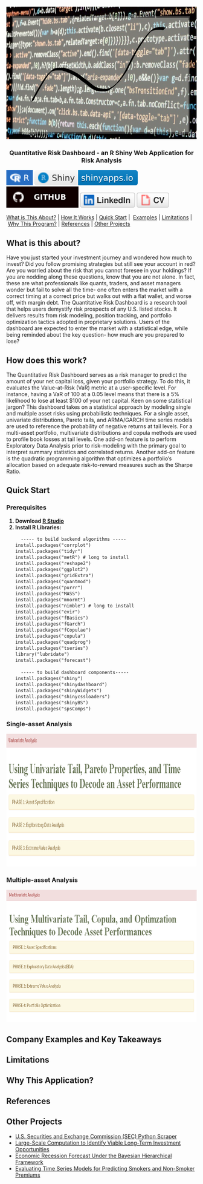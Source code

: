 <p align="center">
  <a href="" rel="noopener"></a>
  <img src="images/banner2.png" alt='home' width='750' height='350' >
</p>
  
<h3  align='center'> Quantitative Risk Dashboard - an R Shiny Web Application for Risk Analysis</h3>

[![Setup Automated](/images/R.svg)](https://www.r-project.org/)
[![Setup Automated](/images/RShiny.svg)](https://www.rstudio.com/products/shiny/)
<br/>
[![Setup Automated](/images/github.svg)](https://github.com/lykjohn)
[![Setup Automated](/images/linkedin.svg)](https://www.linkedin.com/in/lykjohn)
[![Setup Automated](/images/cv.svg)](https://github.com/lykjohn/Resume/blob/main/Resume.pdf)

[What is This About?](#about)&nbsp;|&nbsp;[How It Works](#how_it_works)&nbsp;|&nbsp;[Quick Start](#quick_start)&nbsp;|&nbsp; [Examples](#examples)&nbsp;|&nbsp;[Limitations](#limitations)&nbsp;|&nbsp;[Why This Program?](#differences)&nbsp;|&nbsp;[References](#references)&nbsp;|&nbsp;[Other Projects](#projects)&nbsp;

## What is this about? <a name = "about"></a>
Have you just started your investment journey and wondered how much to invest? Did you follow promising strategies but still see your account in red? Are you worried about the risk that you cannot foresee in your holdings? If you are nodding along these questions, know that you are not alone. In fact, these are what professionals like quants, traders, and asset managers wonder but fail to solve all the time- one often enters the market with a correct timing at a correct price but walks out with a flat wallet, and worse off, with margin debt. The Quantitative Risk Dashboard is a research tool that helps users demystify risk prospects of any U.S. listed stocks. It delivers results from risk modeling, position tracking, and portfolio optimization tactics adopted in proprietary solutions. Users of the dashboard are expected to enter the market with a statistical edge, while being reminded about the key question- how much are you prepared to lose?

## How does this work? <a name = "how_it_works"></a>
The Quantitative Risk Dashboard serves as a risk manager to predict the amount of your net capital loss, given your portfolio strategy. To do this, it evaluates the Value-at-Risk (VaR) metric at a user-specific level. For instance, having a VaR of 100 at a 0.05 level means that there is a 5% likelihood to lose at least $100 of your net capital. Keen on some statistical jargon? This dashboard takes on a statistical approach by modeling single and multiple asset risks using probabilistic techniques. For a single asset, univariate distributions, Pareto tails, and ARMA/GARCH time series models are used to reference the probability of negative returns at tail levels. For a multi-asset portfolio, multivariate distributions and copula methods are used to profile book losses at tail levels. One add-on feature is to perform Exploratory Data Analysis prior to risk-modeling with the primary goal to interpret summary statistics and correlated returns. Another add-on feature is the quadratic programming algorithm that optimizes a portfolio’s allocation based on adequate risk-to-reward measures such as the Sharpe Ratio. 

## Quick Start <a name = "quick_start"></a>
### Prerequisites

<ol> 
 <strong>  <li> Download <a href="https://www.rstudio.com/products/rstudio/download/"> R Studio</a> </li></strong>
 <strong> <li> Install R Libraries:</li></strong>
  
```
  ----- to build backend algorithms -----
install.packages("corrplot")
install.packages("tidyr")
install.packages("metR") # long to install
install.packages("reshape2")
install.packages("ggplot2")
install.packages("gridExtra")
install.packages("quantmod")
install.packages("purrr")
install.packages("MASS")
install.packages("mnormt")
install.packages("nimble") # long to install
install.packages("evir")
install.packages("fBasics")
install.packages("fGarch")
install.packages("fCopulae")
install.packages("copula")
install.packages("quadprog")
install.packages("tseries")
library("lubridate")
install.packages("forecast")
  
  ----- to build dashboard components-----
install.packages("shiny")
install.packages("shinydashboard")
install.packages("shinyWidgets")
install.packages("shinycssloaders")
install.packages("shinyBS")
install.packages("spsComps")
```
</ol> 

### Single-asset Analysis
<img src="images/Univariate Analysis.png" alt='Univariate Home' width='750' height='350' >

### Multiple-asset Analysis
<img src="images/Multivariate Analysis.png" alt='Univariate Home' width='750' height='350' >


## Company Examples and Key Takeaways<a name = "examples"></a>

## Limitations <a name = "limitations"></a>

## Why This Application? <a name = "differences"></a>

## References <a name = "references"></a>

## Other Projects <a name = "projects"></a>
<ul>
  <li> <a href="https://github.com/lykjohn/SEC-Python-Scraper"> U.S. Securities and Exchange Commission (SEC) Python Scraper</a> </li>
  <li> <a href="https://github.com/lykjohn/Viable-Long-Term-Investment/blob/main/final_report.pdf"> Large-Scale Computation to Identify Viable Long-Term Investment Opportunities</a> </li>
  <li> <a href="https://github.com/lykjohn/Bayesian-Recession-Forecast/blob/master/bayesian_recession_report.pdf"> Economic Recession Forecast Under the Bayesian Hierarchical Framework</a> </li>
  <li> <a href="https://github.com/lykjohn/Time-Series-Insurace-Premium/blob/master/premium_modeling_report.pdf"> Evaluating Time Series Models for Predicting Smokers and Non-Smoker Premiums</a> </li>
</ul>
